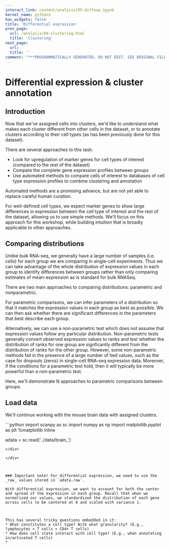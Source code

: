 ```yaml
---
interact_link: content/analysis/05-diffexp.ipynb
kernel_name: python3
has_widgets: false
title: 'Differential expression'
prev_page:
  url: /analysis/04-clustering.html
  title: 'Clustering'
next_page:
  url: 
  title: ''
comment: "***PROGRAMMATICALLY GENERATED, DO NOT EDIT. SEE ORIGINAL FILES IN /content***"
---
```



# Differential expression & cluster annotation

## Introduction

Now that we've assigned cells into clusters, we'd like to understand what makes each cluster different from other cells in the dataset, or to annotate clusters according to their cell types (as has been previously done for this dataset).  

There are several approaches to this task:  

* Look for upregulation of marker genes for cell types of interest (compared to the rest of the dataset)  
* Compare the complete gene expression profiles between groups  
* Use automated methods to compare cells of interest to databases of cell type expression profiles to combine clustering and annotation  

Automated methods are a promising advance, but are not yet able to replace careful human curation. 

For well-defined cell types, we expect marker genes to show large differences in expression between the cell type of interest and the rest of the dataset, allowing us to use simple methods. We'll focus on this approach for this workshop, while building intuition that is broadly applicable to other approaches.


## Comparing distributions

Unlike bulk RNA-seq, we generally have a large number of samples (i.e. cells) for each group we are comparing in single-cell experiments. Thus we can take advantage of the whole distribution of expression values in each group to identify differences between groups rather than only comparing estimates of mean-expression as is standard for bulk RNASeq.

There are two main approaches to comparing distributions: parametric and nonparametric. 

For parametric comparisons, we can infer parameters of a distribution so that it matches the expression values in each group as best as possible. We can then ask whether there are significant differences in the parameters that best describe each group. 

Alternatively, we can use a non-parametric test which does not assume that expression values follow any particular distribution. Non-parametric tests generally convert observed expression values to ranks and test whether the distribution of ranks for one group are signficantly different from the distribution of ranks for the other group. However, some non-parametric methods fail in the presence of a large number of tied values, such as the case for dropouts (zeros) in single-cell RNA-seq expression data. Moreover, if the conditions for a parametric test hold, then it will typically be more powerful than a non-parametric test.

Here, we'll demonstrate N approaches to parametric comparisons between groups.



## Load data

We'll continue working with the mouse brain data with assigned clusters. 



<div markdown="1" class="cell code_cell">
<div class="input_area" markdown="1">
```python
import scanpy as sc
import numpy as np
import matplotlib.pyplot as plt
%matplotlib inline

adata = sc.read('../data/brain_')

```
</div>

</div>



### Important note! For differential expression, we need to use the _raw_ values stored in `adata.raw`.

With differential expression, we want to account for both the center and spread of the expression in each group. Recall that when we normalized our values, we standardized the distribution of each gene across cells to be centered at 0 and scaled with variance 1. 



This has several tricky questions embedded in it:  
* What constitutes a cell type? With what granularity? (E.g., lymphocytes > T cells > CD4+ T cells)  
* How does cell state interact with cell type? (E.g., when annotating in/activated T cells)  
* 

